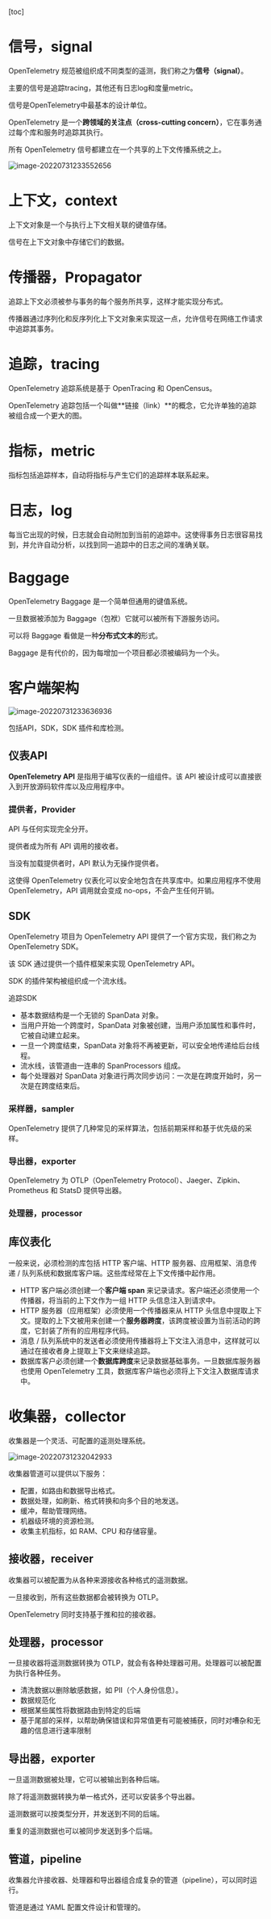 [toc]

# 信号，signal

OpenTelemetry 规范被组织成不同类型的遥测，我们称之为**信号（signal）**。

主要的信号是追踪tracing，其他还有日志log和度量metric。

信号是OpenTelemetry中最基本的设计单位。



OpenTelemetry 是一个**跨领域的关注点（cross-cutting concern）**，它在事务通过每个库和服务时追踪其执行。

所有 OpenTelemetry 信号都建立在一个共享的上下文传播系统之上。



![image-20220731233552656](../assets/images/image-20220731233552656.png)





# 上下文，context

上下文对象是一个与执行上下文相关联的键值存储。

信号在上下文对象中存储它们的数据。



# 传播器，Propagator

追踪上下文必须被参与事务的每个服务所共享，这样才能实现分布式。

传播器通过序列化和反序列化上下文对象来实现这一点，允许信号在网络工作请求中追踪其事务。



# 追踪，tracing

OpenTelemetry 追踪系统是基于 OpenTracing 和 OpenCensus。

OpenTelemetry 追踪包括一个叫做**链接（link）**的概念，它允许单独的追踪被组合成一个更大的图。



# 指标，metric

指标包括追踪样本，自动将指标与产生它们的追踪样本联系起来。



# 日志，log

每当它出现的时候，日志就会自动附加到当前的追踪中。这使得事务日志很容易找到，并允许自动分析，以找到同一追踪中的日志之间的准确关联。



# Baggage

OpenTelemetry Baggage 是一个简单但通用的键值系统。

一旦数据被添加为 Baggage（包袱）它就可以被所有下游服务访问。

可以将 Baggage 看做是一种**分布式文本的**形式。

Baggage 是有代价的，因为每增加一个项目都必须被编码为一个头。



# 客户端架构

![image-20220731233636936](../assets/images/image-20220731233636936.png)

包括API，SDK，SDK 插件和库检测。



## 仪表API

**OpenTelemetry API** 是指用于编写仪表的一组组件。该 API 被设计成可以直接嵌入到开放源码软件库以及应用程序中。



### 提供者，Provider

API 与任何实现完全分开。

提供者成为所有 API 调用的接收者。

当没有加载提供者时，API 默认为无操作提供者。

这使得 OpenTelemetry 仪表化可以安全地包含在共享库中。如果应用程序不使用 OpenTelemetry，API 调用就会变成 no-ops，不会产生任何开销。



## SDK

OpenTelemetry 项目为 OpenTelemetry API 提供了一个官方实现，我们称之为 OpenTelemetry SDK。

该 SDK 通过提供一个插件框架来实现 OpenTelemetry API。

SDK 的插件架构被组织成一个流水线。



追踪SDK

- 基本数据结构是一个无锁的 SpanData 对象。
- 当用户开始一个跨度时，SpanData 对象被创建，当用户添加属性和事件时，它被自动建立起来。
- 一旦一个跨度结束，SpanData 对象将不再被更新，可以安全地传递给后台线程。
- 流水线，该管道由一连串的 SpanProcessors 组成。
- 每个处理器对 SpanData 对象进行两次同步访问：一次是在跨度开始时，另一次是在跨度结束后。



### 采样器，sampler

OpenTelemetry 提供了几种常见的采样算法，包括前期采样和基于优先级的采样。



### 导出器，exporter

OpenTelemetry 为 OTLP（OpenTelemetry Protocol）、Jaeger、Zipkin、Prometheus 和 StatsD 提供导出器。



### 处理器，processor



## 库仪表化

一般来说，必须检测的库包括 HTTP 客户端、HTTP 服务器、应用框架、消息传递 / 队列系统和数据库客户端。这些库经常在上下文传播中起作用。

- HTTP 客户端必须创建一个**客户端 span** 来记录请求。客户端还必须使用一个传播器，将当前的上下文作为一组 HTTP 头信息注入到请求中。
- HTTP 服务器（应用框架）必须使用一个传播器来从 HTTP 头信息中提取上下文。提取的上下文被用来创建一个**服务器跨度**，该跨度被设置为当前活动的跨度，它封装了所有的应用程序代码。
- 消息 / 队列系统中的发送者必须使用传播器将上下文注入消息中，这样就可以通过在接收者身上提取上下文来继续追踪。
- 数据库客户必须创建一个**数据库跨度**来记录数据基础事务。一旦数据库服务器也使用 OpenTelemetry 工具，数据库客户端也必须将上下文注入数据库请求中。



# 收集器，collector

收集器是一个灵活、可配置的遥测处理系统。

![image-20220731232042933](../assets/images/image-20220731232042933.png)



收集器管道可以提供以下服务：

- 配置，如路由和数据导出格式。
- 数据处理，如刷新、格式转换和向多个目的地发送。
- 缓冲，帮助管理网络。
- 机器级环境的资源检测。
- 收集主机指标，如 RAM、CPU 和存储容量。



## 接收器，receiver

收集器可以被配置为从各种来源接收各种格式的遥测数据。

一旦接收到，所有这些数据都会被转换为 OTLP。

OpenTelemetry 同时支持基于推和拉的接收器。



## 处理器，processor

一旦接收器将遥测数据转换为 OTLP，就会有各种处理器可用。处理器可以被配置为执行各种任务。

- 清洗数据以删除敏感数据，如 PII（个人身份信息）。
- 数据规范化
- 根据某些属性将数据路由到特定的后端
- 基于尾部的采样，以帮助确保错误和异常值更有可能被捕获，同时对嘈杂和无趣的信息进行速率限制



## 导出器，exporter

一旦遥测数据被处理，它可以被输出到各种后端。

除了将遥测数据转换为单一格式外，还可以安装多个导出器。

遥测数据可以按类型分开，并发送到不同的后端。

重复的遥测数据也可以被同步发送到多个后端。



## 管道，pipeline

收集器允许接收器、处理器和导出器组合成复杂的管道（pipeline），可以同时运行。

管道是通过 YAML 配置文件设计和管理的。